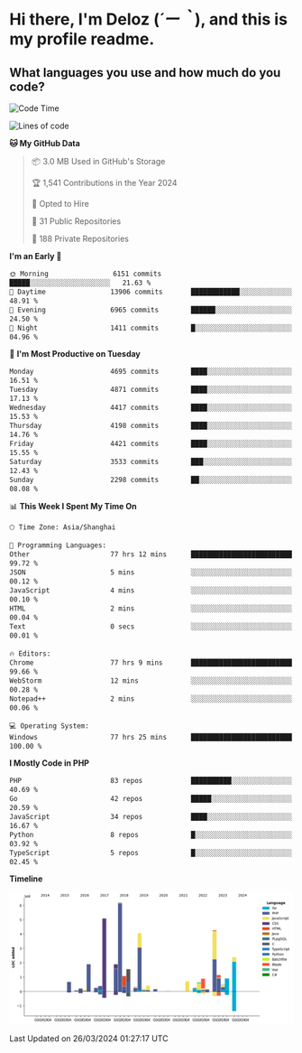 # **Hi there, I'm Deloz (*´ー｀*), and this is my profile readme.**

## **What languages you use and how much do you code?**

<!--START_SECTION:waka-->
![Code Time](http://img.shields.io/badge/Code%20Time-3%2C582%20hrs%2055%20mins-blue)

![Lines of code](https://img.shields.io/badge/From%20Hello%20World%20I%27ve%20Written-36.2%20million%20lines%20of%20code-blue)

**🐱 My GitHub Data** 

> 📦 3.0 MB Used in GitHub's Storage 
 > 
> 🏆 1,541 Contributions in the Year 2024
 > 
> 💼 Opted to Hire
 > 
> 📜 31 Public Repositories 
 > 
> 🔑 188 Private Repositories 
 > 
**I'm an Early 🐤** 

```text
🌞 Morning                6151 commits        █████░░░░░░░░░░░░░░░░░░░░   21.63 % 
🌆 Daytime                13906 commits       ████████████░░░░░░░░░░░░░   48.91 % 
🌃 Evening                6965 commits        ██████░░░░░░░░░░░░░░░░░░░   24.50 % 
🌙 Night                  1411 commits        █░░░░░░░░░░░░░░░░░░░░░░░░   04.96 % 
```
📅 **I'm Most Productive on Tuesday** 

```text
Monday                   4695 commits        ████░░░░░░░░░░░░░░░░░░░░░   16.51 % 
Tuesday                  4871 commits        ████░░░░░░░░░░░░░░░░░░░░░   17.13 % 
Wednesday                4417 commits        ████░░░░░░░░░░░░░░░░░░░░░   15.53 % 
Thursday                 4198 commits        ████░░░░░░░░░░░░░░░░░░░░░   14.76 % 
Friday                   4421 commits        ████░░░░░░░░░░░░░░░░░░░░░   15.55 % 
Saturday                 3533 commits        ███░░░░░░░░░░░░░░░░░░░░░░   12.43 % 
Sunday                   2298 commits        ██░░░░░░░░░░░░░░░░░░░░░░░   08.08 % 
```


📊 **This Week I Spent My Time On** 

```text
🕑︎ Time Zone: Asia/Shanghai

💬 Programming Languages: 
Other                    77 hrs 12 mins      █████████████████████████   99.72 % 
JSON                     5 mins              ░░░░░░░░░░░░░░░░░░░░░░░░░   00.12 % 
JavaScript               4 mins              ░░░░░░░░░░░░░░░░░░░░░░░░░   00.10 % 
HTML                     2 mins              ░░░░░░░░░░░░░░░░░░░░░░░░░   00.04 % 
Text                     0 secs              ░░░░░░░░░░░░░░░░░░░░░░░░░   00.01 % 

🔥 Editors: 
Chrome                   77 hrs 9 mins       █████████████████████████   99.66 % 
WebStorm                 12 mins             ░░░░░░░░░░░░░░░░░░░░░░░░░   00.28 % 
Notepad++                2 mins              ░░░░░░░░░░░░░░░░░░░░░░░░░   00.06 % 

💻 Operating System: 
Windows                  77 hrs 25 mins      █████████████████████████   100.00 % 
```

**I Mostly Code in PHP** 

```text
PHP                      83 repos            ██████████░░░░░░░░░░░░░░░   40.69 % 
Go                       42 repos            █████░░░░░░░░░░░░░░░░░░░░   20.59 % 
JavaScript               34 repos            ████░░░░░░░░░░░░░░░░░░░░░   16.67 % 
Python                   8 repos             █░░░░░░░░░░░░░░░░░░░░░░░░   03.92 % 
TypeScript               5 repos             █░░░░░░░░░░░░░░░░░░░░░░░░   02.45 % 
```



**Timeline**

![Lines of Code chart](https://raw.githubusercontent.com/deloz/deloz/main/assets/bar_graph.png)


 Last Updated on 26/03/2024 01:27:17 UTC
<!--END_SECTION:waka-->
